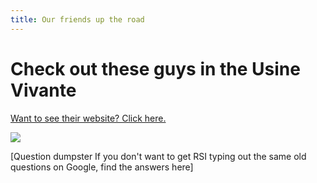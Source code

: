 ```yaml
---
title: Our friends up the road
---
```


# Check out these guys in the Usine Vivante

[Want to see their website? Click here.](https://www.usinevivante.org/)


![](https://www.zeste.coop/assets/userfiles/8702/photo-groupe-usine-vivante.jpg?1473251516892)

[Question dumpster If you don't want to get RSI typing out the same old questions on Google, find the answers here]
